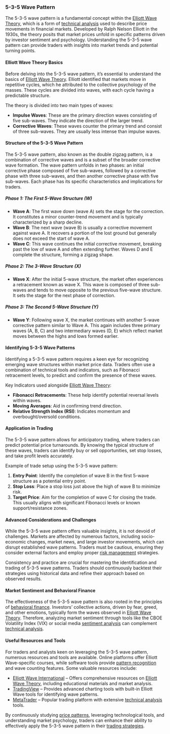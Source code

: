 ### 5-3-5 Wave Pattern

The 5-3-5 wave pattern is a fundamental concept within the [Elliott Wave Theory](../e/elliott_wave_theory.md), which is a form of [technical analysis](../t/technical_analysis.md) used to describe price movements in financial markets. Developed by Ralph Nelson Elliott in the 1930s, the theory posits that market prices unfold in specific patterns driven by investor sentiment and psychology. Understanding the 5-3-5 wave pattern can provide traders with insights into market trends and potential turning points.

#### Elliott Wave Theory Basics

Before delving into the 5-3-5 wave pattern, it’s essential to understand the basics of [Elliott Wave Theory](../e/elliott_wave_theory.md). Elliott identified that markets move in repetitive cycles, which he attributed to the collective psychology of the masses. These cycles are divided into waves, with each cycle having a predictable structure.

The theory is divided into two main types of waves:

- **Impulse Waves**: These are the primary direction waves consisting of five sub-waves. They indicate the direction of the larger trend.
- **Corrective Waves**: These waves counter the primary trend and consist of three sub-waves. They are usually less intense than impulse waves.

#### Structure of the 5-3-5 Wave Pattern

The 5-3-5 wave pattern, also known as the double zigzag pattern, is a combination of corrective waves and is a subset of the broader corrective wave formation. The wave pattern unfolds in two phases: an initial corrective phase composed of five sub-waves, followed by a corrective phase with three sub-waves, and then another corrective phase with five sub-waves. Each phase has its specific characteristics and implications for traders.

##### Phase 1: The First 5-Wave Structure (W)

- **Wave A**: The first wave down (wave A) sets the stage for the correction. It constitutes a minor counter-trend movement and is typically characterized by a sharp decline.
- **Wave B**: The next wave (wave B) is usually a corrective movement against wave A. It recovers a portion of the lost ground but generally does not exceed the start of wave A.
- **Wave C**: This wave continues the initial corrective movement, breaking past the low of wave A and often extending further. Waves D and E complete the structure, forming a zigzag shape.

##### Phase 2: The 3-Wave Structure (X)

- **Wave X**: After the initial 5-wave structure, the market often experiences a retracement known as wave X. This wave is composed of three sub-waves and tends to move opposite to the previous five-wave structure. It sets the stage for the next phase of correction.

##### Phase 3: The Second 5-Wave Structure (Y)

- **Wave Y**: Following wave X, the market continues with another 5-wave corrective pattern similar to Wave A. This again includes three primary waves (A, B, C) and two intermediary waves (D, E) which reflect market moves between the highs and lows formed earlier.

#### Identifying 5-3-5 Wave Patterns

Identifying a 5-3-5 wave pattern requires a keen eye for recognizing emerging wave structures within market price data. Traders often use a combination of technical tools and indicators, such as Fibonacci retracement levels, to predict and confirm the presence of these waves.

Key Indicators used alongside [Elliott Wave Theory](../e/elliott_wave_theory.md):
- **Fibonacci Retracements**: These help identify potential reversal levels within waves.
- **Moving Averages**: Aid in confirming trend direction.
- **Relative Strength Index (RSI)**: Indicates momentum and overbought/oversold conditions.

#### Application in Trading

The 5-3-5 wave pattern allows for anticipatory trading, where traders can predict potential price turnarounds. By knowing the typical structure of these waves, traders can identify buy or sell opportunities, set stop losses, and take profit levels accurately.

Example of trade setup using the 5-3-5 wave pattern:
1. **Entry Point**: Identify the completion of wave B in the first 5-wave structure as a potential entry point.
2. **Stop Loss**: Place a stop loss just above the high of wave B to minimize risk.
3. **Target Price**: Aim for the completion of wave C for closing the trade. This usually aligns with significant Fibonacci levels or known support/resistance zones.

#### Advanced Considerations and Challenges

While the 5-3-5 wave pattern offers valuable insights, it is not devoid of challenges. Markets are affected by numerous factors, including socio-economic changes, market news, and large investor movements, which can disrupt established wave patterns. Traders must be cautious, ensuring they consider external factors and employ proper [risk management](../r/risk_management.md) strategies.

Consistency and practice are crucial for mastering the identification and trading of 5-3-5 wave patterns. Traders should continuously backtest their strategies using historical data and refine their approach based on observed results.

#### Market Sentiment and Behavioral Finance

The effectiveness of the 5-3-5 wave pattern is also rooted in the principles of [behavioral finance](../b/behavioral_finance.md). Investors’ collective actions, driven by fear, greed, and other emotions, typically form the waves observed in [Elliott Wave Theory](../e/elliott_wave_theory.md). Therefore, analyzing market sentiment through tools like the CBOE Volatility Index (VIX) or social media [sentiment analysis](../s/sentiment_analysis.md) can complement [technical analysis](../t/technical_analysis.md).

#### Useful Resources and Tools

For traders and analysts keen on leveraging the 5-3-5 wave pattern, numerous resources and tools are available. Online platforms offer Elliott Wave-specific courses, while software tools provide [pattern recognition](../p/pattern_recognition.md) and wave counting features. Some valuable resources include:

- [Elliott Wave International](https://www.elliottwave.com) – Offers comprehensive resources on [Elliott Wave Theory](../e/elliott_wave_theory.md), including educational materials and market analysis.
- [TradingView](https://www.tradingview.com) – Provides advanced charting tools with built-in Elliott Wave tools for identifying wave patterns.
- [MetaTrader](https://www.metatrader4.com) – Popular trading platform with extensive [technical analysis](../t/technical_analysis.md) tools.

By continuously studying [price patterns](../p/price_patterns.md), leveraging technological tools, and understanding market psychology, traders can enhance their ability to effectively apply the 5-3-5 wave pattern in their [trading strategies](../t/trading_strategies.md).
